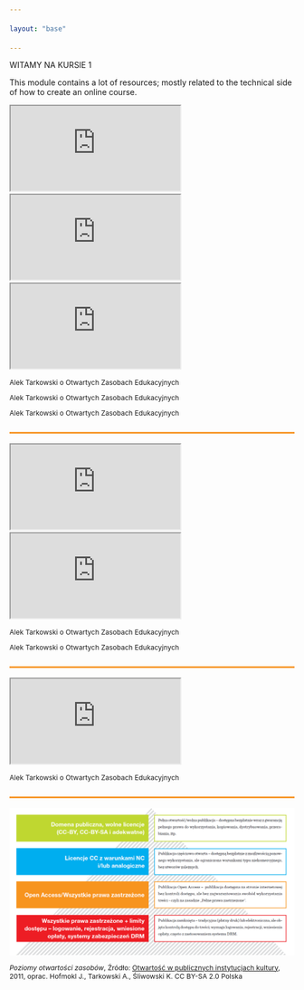 ```yaml
---

layout: "base"

---
```


WITAMY NA KURSIE 1

This module contains a lot of resources; mostly related to the technical side of how to create an online course. 

<div class="row">
  <div class="col-md-4 col-xs-4">
   <div class="embed-responsive embed-responsive-16by9"> 
   <iframe class="embed-responsive-item" src="https://www.youtube.com/embed/4VNWOjHmulM" allow="autoplay; encrypted-media" allowfullscreen></iframe></div></div>
  <div class="col-md-4 col-xs-4">
   <div class="embed-responsive embed-responsive-16by9"> 
   <iframe class="embed-responsive-item" src="https://www.youtube.com/embed/pLbg2p6scQY" allow="autoplay; encrypted-media" allowfullscreen></iframe></div></div>
  <div class="col-md-4 col-xs-4">
   <div class="embed-responsive embed-responsive-16by9"> 
   <iframe class="embed-responsive-item" src="https://www.youtube.com/embed/Rq9bMivLDQg" allow="autoplay; encrypted-media" allowfullscreen></iframe></div></div>
</div>
<div class="row">
  <div class="col-md-4 col-xs-4"><p style="font-size: 12px;">Alek Tarkowski o Otwartych Zasobach Edukacyjnych</p></div>
  <div class="col-md-4 col-xs-4"><p style="font-size: 12px;">Alek Tarkowski o Otwartych Zasobach Edukacyjnych</p></div>
  <div class="col-md-4 col-xs-4"><p style="font-size: 12px;">Alek Tarkowski o Otwartych Zasobach Edukacyjnych</p></div>
</div>

<hr style = 'background-color: #f7972a; border-width:0; color:#f7972a; height:3px; lineheight:0; display: inline-block; text-align: center; width:100%;'/>

<div class="row">
  <div class="col-md-6 col-xs-6">
   <div class="embed-responsive embed-responsive-16by9"> 
   <iframe class="embed-responsive-item" src="https://www.youtube.com/embed/4VNWOjHmulM" allow="autoplay; encrypted-media" allowfullscreen></iframe></div></div>
  <div class="col-md-6 col-xs-6">
   <div class="embed-responsive embed-responsive-16by9"> 
   <iframe class="embed-responsive-item" src="https://www.youtube.com/embed/pLbg2p6scQY" allow="autoplay; encrypted-media" allowfullscreen></iframe></div></div>
</div>
<div class="row">
  <div class="col-md-6 col-xs-6"><p style="font-size: 12px;">Alek Tarkowski o Otwartych Zasobach Edukacyjnych</p></div>
  <div class="col-md-6 col-xs-6"><p style="font-size: 12px;">Alek Tarkowski o Otwartych Zasobach Edukacyjnych</p></div>
</div>

<hr style = 'background-color: #f7972a; border-width:0; color:#f7972a; height:3px; lineheight:0; display: inline-block; text-align: center; width:100%;'/>

<div class="row">
  <div class="text-center">
    <div class="col-md-2 col-xs-2"></div>
   <div class="col-md-8 col-xs-8"><div class="embed-responsive embed-responsive-16by9"> 
   <iframe class="embed-responsive-item" src="https://www.youtube.com/embed/4VNWOjHmulM" allow="autoplay; encrypted-media" allowfullscreen></iframe></div></div>
    <div class="col-md-2 col-xs-2"></div>
  </div>
  </div>
  <div class="row">
  <div class="text-center">
  <div class="col-md-2 col-xs-2"></div>
  <div class="col-md-8 col-xs-8"><p style="font-size: 12px;">Alek Tarkowski o Otwartych Zasobach Edukacyjnych</p></div>
  <div class="col-md-2 col-xs-2"></div>
  </div>
</div>

<hr style = 'background-color: #f7972a; border-width:0; color:#f7972a; height:3px; lineheight:0; display: inline-block; text-align: center; width:100%;'/>

<div class="row">
  <div class="text-center">
  <div class="col-md-12 col-xs-12"><a href="https://raw.githubusercontent.com/KasiaWerner/course-in-a-box/gh-pages/img/piramida.png"><img src="https://raw.githubusercontent.com/KasiaWerner/course-in-a-box/gh-pages/img/piramida.png" /></a></div>
    <div class="row">
      <div class="col-md-12 col-xs-12"><p style="font-size: 12px;"><i>Poziomy otwartości zasobów</i>, Źródło: <a href="http://creativecommons.pl/wp-content/uploads/2012/01/CC-publikacja.pdf">Otwartość w publicznych instytucjach kultury</a>, 2011, oprac. Hofmokl J., Tarkowski A., Śliwowski K. CC BY-SA 2.0 Polska</p></div>
</div>
</div>
</div>
